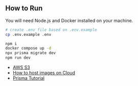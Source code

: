 ## How to Run

You will need Node.js and Docker installed on your machine.

```bash
# create .env file based on .env.example
cp .env.example .env
```

```bash
npm i
docker compose up -d
npx prisma migrate dev
npm run dev
```

- [AWS S3](https://aws.amazon.com/pt/free/storage/s3/)
- [How to host images on Cloud](https://www.youtube.com/watch?v=g5tqEh8wAio)
- [Prisma Tutorial](https://www.youtube.com/watch?v=uApCW1gcpdE)
